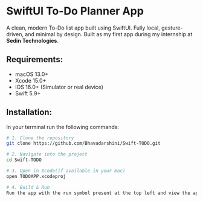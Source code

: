 # SwiftUI To-Do Planner App

A clean, modern To-Do list app built using SwiftUI. Fully local, gesture-driven, and minimal by design. Built as my first app during my internship at **Sedin Technologies**.


## Requirements:

- macOS 13.0+
- Xcode 15.0+
- iOS 16.0+ (Simulator or real device)
- Swift 5.9+


## Installation:

In your terminal run the following commands:

```bash
# 1. Clone the repository
git clone https://github.com/Bhavadarshini/Swift-TODO.git

# 2. Navigate into the project
cd Swift-TODO

# 3. Open in Xcode(if available in your mac)
open TODOAPP.xcodeproj

# 4. Build & Run
Run the app with the run symbol present at the top left and view the app in stimulator or your device.

